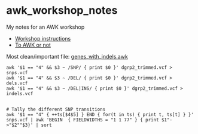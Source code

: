 # awk_workshop_notes
My notes for an AWK workshop

 * [Workshop instructions](https://uppmax.uu.se/support-sv/courses-and-workshops/awk-workshop)
 * [To AWK or not](https://pmitev.github.io/to-awk-or-not/)

Most clean/important file: [genes_with_indels.awk](genes_with_indels.awk)

```
awk '$1 == "4" && $3 ~ /SNP/ { print $0 }' dgrp2_trimmed.vcf > snps.vcf
awk '$1 == "4" && $3 ~ /DEL/ { print $0 }' dgrp2_trimmed.vcf > dels.vcf
awk '$1 == "4" && $3 ~ /DEL|INS/ { print $0 }' dgrp2_trimmed.vcf > indels.vcf


# Tally the different SNP transitions
awk '$1 == "4" { ++ts[$4$5] } END { for(t in ts) { print t, ts[t] } }' snps.vcf | awk 'BEGIN  { FIELDWIDTHS = "1 1 77" } { print $1"->"$2""$3}' | sort
```
